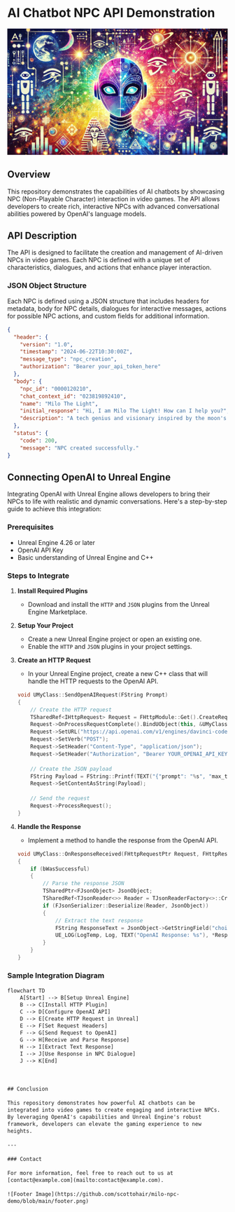 
# AI Chatbot NPC API Demonstration

![AI Chatbot](https://github.com/scottohair/milo-npc-demo/blob/main/chatbot.png)

## Overview

This repository demonstrates the capabilities of AI chatbots by showcasing NPC (Non-Playable Character) interaction in video games. The API allows developers to create rich, interactive NPCs with advanced conversational abilities powered by OpenAI's language models.

## API Description

The API is designed to facilitate the creation and management of AI-driven NPCs in video games. Each NPC is defined with a unique set of characteristics, dialogues, and actions that enhance player interaction.

### JSON Object Structure

Each NPC is defined using a JSON structure that includes headers for metadata, body for NPC details, dialogues for interactive messages, actions for possible NPC actions, and custom fields for additional information.

```json
{
  "header": {
    "version": "1.0",
    "timestamp": "2024-06-22T10:30:00Z",
    "message_type": "npc_creation",
    "authorization": "Bearer your_api_token_here"
  },
  "body": {
    "npc_id": "0000120210",
    "chat_context_id": "023819892410",
    "name": "Milo The Light",
    "initial_response": "Hi, I am Milo The Light! How can I help you?",
    "description": "A tech genius and visionary inspired by the moon's energy, constantly developing cutting-edge technologies. Known for discovering and managing artists like Tekashi 6ix9ine and Trippie Redd, and pioneering in the NFT space. Collaborates with Create Music Group and Bored Ape 'Jimbo' for innovative projects. A beacon of change and innovation, driven by optimism and a desire to inspire others."
  },
  "status": {
    "code": 200,
    "message": "NPC created successfully."
}
```

## Connecting OpenAI to Unreal Engine

Integrating OpenAI with Unreal Engine allows developers to bring their NPCs to life with realistic and dynamic conversations. Here's a step-by-step guide to achieve this integration:

### Prerequisites

- Unreal Engine 4.26 or later
- OpenAI API Key
- Basic understanding of Unreal Engine and C++

### Steps to Integrate

1. **Install Required Plugins**
   - Download and install the `HTTP` and `JSON` plugins from the Unreal Engine Marketplace.

2. **Setup Your Project**
   - Create a new Unreal Engine project or open an existing one.
   - Enable the `HTTP` and `JSON` plugins in your project settings.

3. **Create an HTTP Request**
   - In your Unreal Engine project, create a new C++ class that will handle the HTTP requests to the OpenAI API.

    ```cpp
    void UMyClass::SendOpenAIRequest(FString Prompt)
    {
        // Create the HTTP request
        TSharedRef<IHttpRequest> Request = FHttpModule::Get().CreateRequest();
        Request->OnProcessRequestComplete().BindUObject(this, &UMyClass::OnResponseReceived);
        Request->SetURL("https://api.openai.com/v1/engines/davinci-codex/completions");
        Request->SetVerb("POST");
        Request->SetHeader("Content-Type", "application/json");
        Request->SetHeader("Authorization", "Bearer YOUR_OPENAI_API_KEY");

        // Create the JSON payload
        FString Payload = FString::Printf(TEXT("{"prompt": "%s", "max_tokens": 150}"), *Prompt);
        Request->SetContentAsString(Payload);

        // Send the request
        Request->ProcessRequest();
    }
    ```

4. **Handle the Response**
   - Implement a method to handle the response from the OpenAI API.

    ```cpp
    void UMyClass::OnResponseReceived(FHttpRequestPtr Request, FHttpResponsePtr Response, bool bWasSuccessful)
    {
        if (bWasSuccessful)
        {
            // Parse the response JSON
            TSharedPtr<FJsonObject> JsonObject;
            TSharedRef<TJsonReader<>> Reader = TJsonReaderFactory<>::Create(Response->GetContentAsString());
            if (FJsonSerializer::Deserialize(Reader, JsonObject))
            {
                // Extract the text response
                FString ResponseText = JsonObject->GetStringField("choices")[0]->AsObject()->GetStringField("text");
                UE_LOG(LogTemp, Log, TEXT("OpenAI Response: %s"), *ResponseText);
            }
        }
    }
    ```

### Sample Integration Diagram

```mermaid
flowchart TD
    A[Start] --> B[Setup Unreal Engine]
    B --> C[Install HTTP Plugin]
    C --> D[Configure OpenAI API]
    D --> E[Create HTTP Request in Unreal]
    E --> F[Set Request Headers]
    F --> G[Send Request to OpenAI]
    G --> H[Receive and Parse Response]
    H --> I[Extract Text Response]
    I --> J[Use Response in NPC Dialogue]
    J --> K[End]



## Conclusion

This repository demonstrates how powerful AI chatbots can be integrated into video games to create engaging and interactive NPCs. By leveraging OpenAI's capabilities and Unreal Engine's robust framework, developers can elevate the gaming experience to new heights.

---

### Contact

For more information, feel free to reach out to us at [contact@example.com](mailto:contact@example.com).

![Footer Image](https://github.com/scottohair/milo-npc-demo/blob/main/footer.png)
